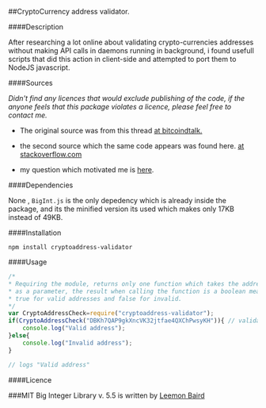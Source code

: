 ##CryptoCurrency address validator.

####Description

After researching a lot online about validating crypto-currencies addresses without making API calls in daemons running in background, i found usefull scripts that did this action in client-side and attempted to port them to NodeJS javascript.

####Sources

*Didn't find any licences that would exclude publishing of the code, if the anyone feels that this package violates a licence, please feel free to contact me.*

 - The original source was from this thread <a href="https://bitcointalk.org/index.php?topic=9838.0">at bitcoindtalk.</a>
 
- the second source which the same code appears was found here. <a href="
http://stackoverflow.com/questions/21559851/bitcoin-address-form-validation-javascript-and-php">at stackoverflow.com</a>

- my question which motivated me is <a href="
http://stackoverflow.com/questions/22014600/dogecoin-address-validation-on-nodejs">here</a>.

####Dependencies

None , `BigInt.js` is the only depedency which is already inside the package, and its the minified version its used which makes only 17KB instead of 49KB.

####Installation

`npm install cryptoaddress-validator`

####Usage

```javascript
/*
* Requiring the module, returns only one function which takes the address
* as a parameter, the result when calling the function is a boolean meaning 
* true for valid addresses and false for invalid.
*/
var CryptoAddressCheck=require("cryptoaddress-validator");
if(CryptoAddressCheck("DBKh7QAP9gkXncVK32jtfae4QXChPwsyKH")){ // validating a dogecoin address
	console.log("Valid address");
}else{
	console.log("Invalid address");
}

// logs "Valid address"
```

####Licence 

###MIT
Big Integer Library v. 5.5 is written by <a href="www.leemon.com">Leemon Baird</a>